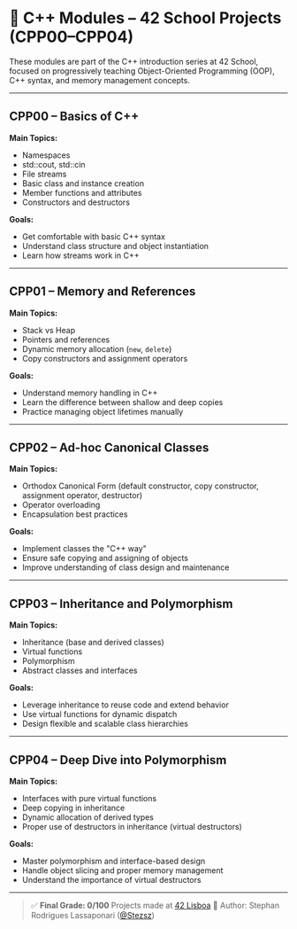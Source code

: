 # 🧠 C++ Modules – 42 School Projects (CPP00–CPP04)

These modules are part of the C++ introduction series at 42 School, focused on progressively teaching Object-Oriented Programming (OOP), C++ syntax, and memory management concepts.

---

## CPP00 – Basics of C++

**Main Topics:**
- Namespaces
- std::cout, std::cin
- File streams
- Basic class and instance creation
- Member functions and attributes
- Constructors and destructors

**Goals:**
- Get comfortable with basic C++ syntax
- Understand class structure and object instantiation
- Learn how streams work in C++

---

## CPP01 – Memory and References

**Main Topics:**
- Stack vs Heap
- Pointers and references
- Dynamic memory allocation (`new`, `delete`)
- Copy constructors and assignment operators

**Goals:**
- Understand memory handling in C++
- Learn the difference between shallow and deep copies
- Practice managing object lifetimes manually

---

## CPP02 – Ad-hoc Canonical Classes

**Main Topics:**
- Orthodox Canonical Form (default constructor, copy constructor, assignment operator, destructor)
- Operator overloading
- Encapsulation best practices

**Goals:**
- Implement classes the "C++ way"
- Ensure safe copying and assigning of objects
- Improve understanding of class design and maintenance

---

## CPP03 – Inheritance and Polymorphism

**Main Topics:**
- Inheritance (base and derived classes)
- Virtual functions
- Polymorphism
- Abstract classes and interfaces

**Goals:**
- Leverage inheritance to reuse code and extend behavior
- Use virtual functions for dynamic dispatch
- Design flexible and scalable class hierarchies

---

## CPP04 – Deep Dive into Polymorphism

**Main Topics:**
- Interfaces with pure virtual functions
- Deep copying in inheritance
- Dynamic allocation of derived types
- Proper use of destructors in inheritance (virtual destructors)

**Goals:**
- Master polymorphism and interface-based design
- Handle object slicing and proper memory management
- Understand the importance of virtual destructors

---

> ✅ **Final Grade: 0/100**
> Projects made at [42 Lisboa](https://www.42lisboa.com/pt/)
> 👤 Author: Stephan Rodrigues Lassaponari ([@Stezsz](https://github.com/Stezsz))
